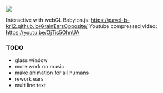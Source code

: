 ![](/scr/1.jpg)

Interactive with webGL Babylon.js: <https://pavel-b-kr12.github.io/GrainEarsOpposite/>
Youtube compressed video: <https://youtu.be/GjTis5OhnUA>
### TODO
* glass window
* more work on music
* make animation for all humans
* rework ears
* multiline text


